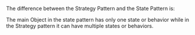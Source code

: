 The difference between the Strategy Pattern and the State Pattern is: 

The main Object in the state pattern has only one state or behavior while in the Strategy pattern it can have multiple states or behaviors.